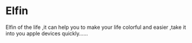# Elfin
Elfin of the life ,it can help you to make your life colorful and easier ,take it into you apple devices quickly……
